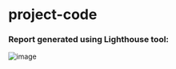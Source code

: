 # project-code

### Report generated using Lighthouse tool:

![image](https://user-images.githubusercontent.com/17617465/110220486-079c5680-7eec-11eb-88dd-aae111e5186f.png)
